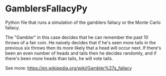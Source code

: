 # GamblersFallacyPy

Python file that runs a simulation of the gamblers fallacy or
the Monte Carlo fallacy.

The "Gambler" in this case decides that he can remember the past
10 throws of a fair coin. He naively decides that if he's seen
more tails in the previous six throws then its more likely that
a head will occur next. If there's been an even number of heads
and tails then he decides randomly, and if there's been more
heads than tails, he will vote tails.

See more: https://en.wikipedia.org/wiki/Gambler%27s_fallacy
